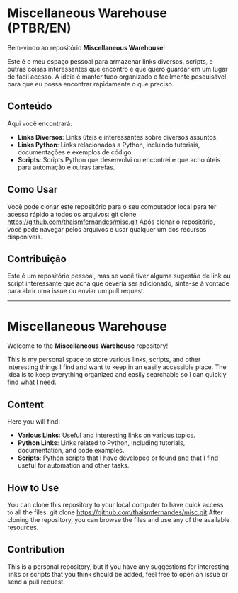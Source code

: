 # Miscellaneous Warehouse (PTBR/EN)

Bem-vindo ao repositório **Miscellaneous Warehouse**!

Este é o meu espaço pessoal para armazenar links diversos, scripts, e outras coisas interessantes que encontro e que quero guardar em um lugar de fácil acesso. A ideia é manter tudo organizado e facilmente pesquisável para que eu possa encontrar rapidamente o que preciso.

## Conteúdo
Aqui você encontrará:

- **Links Diversos**: Links úteis e interessantes sobre diversos assuntos.
- **Links Python**: Links relacionados a Python, incluindo tutoriais, documentações e exemplos de código.
- **Scripts**: Scripts Python que desenvolvi ou encontrei e que acho úteis para automação e outras tarefas.

## Como Usar
Você pode clonar este repositório para o seu computador local para ter acesso rápido a todos os arquivos:
git clone https://github.com/thaismfernandes/misc.git
Após clonar o repositório, você pode navegar pelos arquivos e usar qualquer um dos recursos disponíveis.

## Contribuição
Este é um repositório pessoal, mas se você tiver alguma sugestão de link ou script interessante que acha que deveria ser adicionado, sinta-se à vontade para abrir uma issue ou enviar um pull request.


--------------------------------------------------------

# Miscellaneous Warehouse

Welcome to the **Miscellaneous Warehouse** repository!

This is my personal space to store various links, scripts, and other interesting things I find and want to keep in an easily accessible place. The idea is to keep everything organized and easily searchable so I can quickly find what I need.

## Content
Here you will find:

- **Various Links**: Useful and interesting links on various topics.
- **Python Links**: Links related to Python, including tutorials, documentation, and code examples.
- **Scripts**: Python scripts that I have developed or found and that I find useful for automation and other tasks.

## How to Use
You can clone this repository to your local computer to have quick access to all the files:
git clone https://github.com/thaismfernandes/misc.git
After cloning the repository, you can browse the files and use any of the available resources.

## Contribution
This is a personal repository, but if you have any suggestions for interesting links or scripts that you think should be added, feel free to open an issue or send a pull request.

